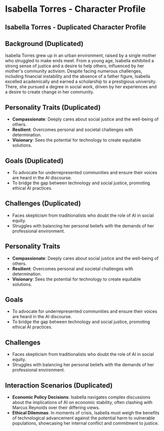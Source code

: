 # Isabella Torres - Character Profile

## Isabella Torres - Duplicated Character Profile

## Background (Duplicated)
Isabella Torres grew up in an urban environment, raised by a single mother who struggled to make ends meet. From a young age, Isabella exhibited a strong sense of justice and a desire to help others, influenced by her mother's community activism. Despite facing numerous challenges, including financial instability and the absence of a father figure, Isabella excelled academically and earned a scholarship to a prestigious university. There, she pursued a degree in social work, driven by her experiences and a desire to create change in her community.

## Personality Traits (Duplicated)
- **Compassionate**: Deeply cares about social justice and the well-being of others.
- **Resilient**: Overcomes personal and societal challenges with determination.
- **Visionary**: Sees the potential for technology to create equitable solutions.

## Goals (Duplicated)
- To advocate for underrepresented communities and ensure their voices are heard in the AI discourse.
- To bridge the gap between technology and social justice, promoting ethical AI practices.

## Challenges (Duplicated)
- Faces skepticism from traditionalists who doubt the role of AI in social equity.
- Struggles with balancing her personal beliefs with the demands of her professional environment.

## Personality Traits
- **Compassionate**: Deeply cares about social justice and the well-being of others.
- **Resilient**: Overcomes personal and societal challenges with determination.
- **Visionary**: Sees the potential for technology to create equitable solutions.

## Goals
- To advocate for underrepresented communities and ensure their voices are heard in the AI discourse.
- To bridge the gap between technology and social justice, promoting ethical AI practices.

## Challenges
- Faces skepticism from traditionalists who doubt the role of AI in social equity.
- Struggles with balancing her personal beliefs with the demands of her professional environment.

## Interaction Scenarios (Duplicated)
- **Economic Policy Decisions**: Isabella navigates complex discussions about the implications of AI on economic stability, often clashing with Marcus Reynolds over their differing views.
- **Ethical Dilemmas**: In moments of crisis, Isabella must weigh the benefits of technological advancement against the potential harm to vulnerable populations, showcasing her internal conflict and commitment to justice.
